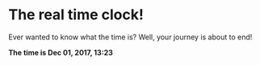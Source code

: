 # The real time clock!

Ever wanted to know what the time is? Well, your journey is about to end!

**The time is Dec 01, 2017, 13:23**